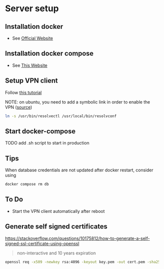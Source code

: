 # Server setup

## Installation docker

- See [Official Website](https://docs.docker.com/engine/install/ubuntu/)

## Installation docker compose

- See [This Website](https://nextgentips.com/2022/05/06/how-to-install-docker-compose-v2-on-ubuntu-22-04/)

## Setup VPN client

Follow [this tutorial](https://docs.pivpn.io/wireguard/)

NOTE: on ubuntu, you need to add a symbolic link in order to enable the VPN ([source](https://superuser.com/a/1544697))

```bash
ln -s /usr/bin/resolvectl /usr/local/bin/resolvconf
```

## Start docker-compose

TODO add .sh script to start in production

## Tips

When database credentials are not updated after docker restart, consider using

```bash
docker compose rm db
```


## To Do

- Start the VPN client automatically after reboot

## Generate self signed certificates

https://stackoverflow.com/questions/10175812/how-to-generate-a-self-signed-ssl-certificate-using-openssl

> non-interactive and 10 years expiration

```bash
openssl req -x509 -newkey rsa:4096 -keyout key.pem -out cert.pem -sha256 -days 3650 -nodes -subj "/C=homeassistant/ST=Belgium/L=Deerlijk/O=Willem/OU=Willem/CN=willem" -subj '/CN=homeassistant.com'
```
